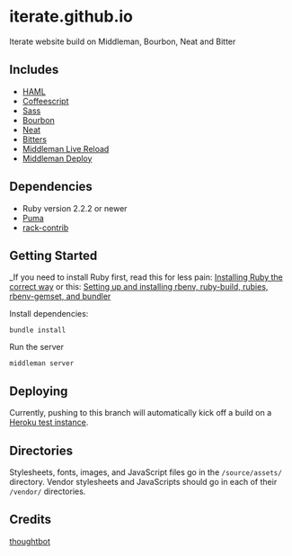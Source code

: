 # iterate.github.io

Iterate website build on Middleman, Bourbon, Neat and Bitter

## Includes

* [HAML](http://haml.info)
* [Coffeescript](http://coffeescript.org)
* [Sass](http://sass-lang.com)
* [Bourbon](http://bourbon.io)
* [Neat](http://neat.bourbon.io)
* [Bitters](http://bitters.bourbon.io)
* [Middleman Live Reload](https://github.com/middleman/middleman-livereload)
* [Middleman Deploy](https://github.com/karlfreeman/middleman-deploy)

## Dependencies

* Ruby version 2.2.2 or newer
* [Puma](http://puma.io/)
* [rack-contrib](https://github.com/rack/rack-contrib)

## Getting Started

_If you need to install Ruby first, read this for less pain: [Installing Ruby the correct way](https://cbednarski.com/articles/installing-ruby/) or this: [Setting up and installing rbenv, ruby-build, rubies, rbenv-gemset, and bundler](https://gist.github.com/MicahElliott/2407918)

Install dependencies:
```
bundle install
```

Run the server
```
middleman server
```

## Deploying

Currently, pushing to this branch will automatically kick off a build on a [Heroku test instance](http://infinite-ridge-2775.herokuapp.com/).

## Directories

Stylesheets, fonts, images, and JavaScript files go in the `/source/assets/` directory.
Vendor stylesheets and JavaScripts should go in each of their `/vendor/` directories.

## Credits

[thoughtbot](http://thoughtbot.com)